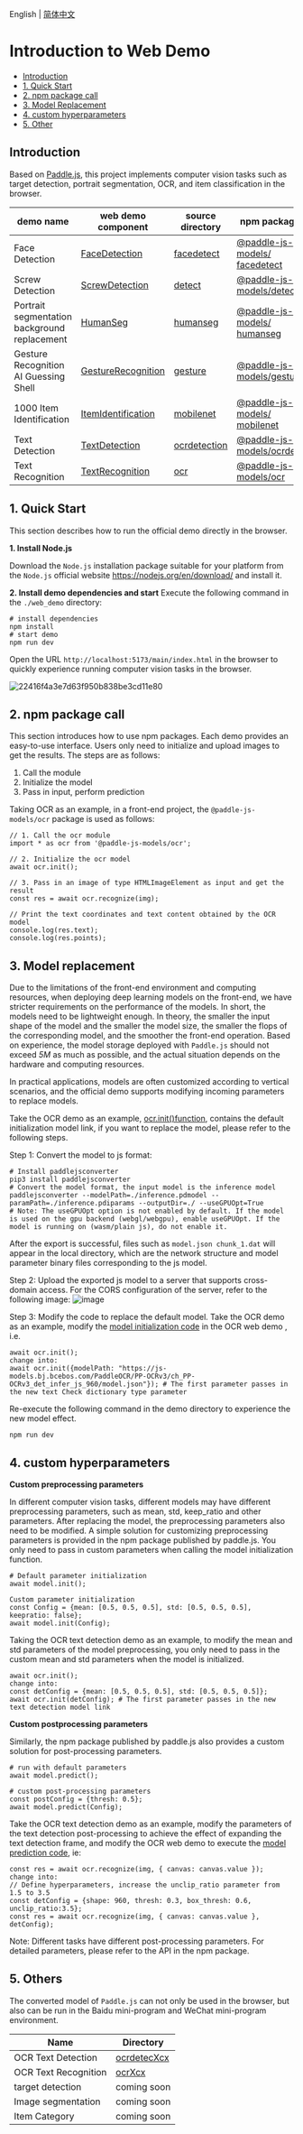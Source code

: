 English | [简体中文](WebDemo_CN.md)

# Introduction to Web Demo

- [Introduction](#0)
- [1. Quick Start](#1)
- [2. npm package call](#2)
- [3. Model Replacement](#3)
- [4. custom hyperparameters](#4)
- [5. Other](#5)

<a name="0"></a>
## Introduction

Based on [Paddle.js](https://github.com/PaddlePaddle/Paddle.js), this project implements computer vision tasks such as target detection, portrait segmentation, OCR, and item classification in the browser.


|demo name|web demo component|source directory|npm package|
|-|-|-|-|
|Face Detection|[FaceDetection](./web_demo/src/pages/cv/detection/FaceDetection/)| [facedetect](./package/packages/paddlejs-models/facedetect)|[@paddle-js-models/ facedetect](https://www.npmjs.com/package/@paddle-js-models/facedetect)|
|Screw Detection|[ScrewDetection](./web_demo/src/pages/cv/detection/ScrewDetection)| [detect](./package/packages/paddlejs-models/detect)|[@paddle-js-models/detect](https://www.npmjs.com/package/@paddle-js-models/detect)|
|Portrait segmentation background replacement|[HumanSeg](./web_demo/src/pages/cv/segmentation/HumanSeg)|[humanseg](./package/packages/paddlejs-models/humanseg)|[@paddle-js-models/ humanseg](https://www.npmjs.com/package/@paddle-js-models/humanseg)|
|Gesture Recognition AI Guessing Shell|[GestureRecognition](./web_demo/src/pages/cv/recognition/GestureRecognition)|[gesture](./package/packages/paddlejs-models/gesture)|[@paddle-js- models/gesture](https://www.npmjs.com/package/@paddle-js-models/gesture)|
|1000 Item Identification|[ItemIdentification](./web_demo/src/pages/cv/recognition/ItemIdentification)|[mobilenet](./package/packages/paddlejs-models/mobilenet)|[@paddle-js-models/ mobilenet](https://www.npmjs.com/package/@paddle-js-models/mobilenet)|
|Text Detection|[TextDetection](./web_demo/src/pages/cv/ocr/TextDetection)|[ocrdetection](./package/packages/paddlejs-models/ocrdetection)|[@paddle-js-models/ocrdet](https://www.npmjs.com/package/@paddle-js-models/ocrdet)|
|Text Recognition|[TextRecognition](./web_demo/src/pages/cv/ocr/TextRecognition)|[ocr](./package/packages/paddlejs-models/ocr)|[@paddle-js-models/ocr](https://www.npmjs.com/package/@paddle-js-models/ocr)|


<a name="1"></a>
## 1. Quick Start

This section describes how to run the official demo directly in the browser.

**1. Install Node.js**

Download the `Node.js` installation package suitable for your platform from the `Node.js` official website https://nodejs.org/en/download/ and install it.

**2. Install demo dependencies and start**
Execute the following command in the `./web_demo` directory:

````
# install dependencies
npm install
# start demo
npm run dev
````

Open the URL `http://localhost:5173/main/index.html` in the browser to quickly experience running computer vision tasks in the browser.

![22416f4a3e7d63f950b838be3cd11e80](https://user-images.githubusercontent.com/26592129/196685868-93ab53bd-cb2e-44ff-a56b-50c1781b8679.jpg)


<a name="2"></a>
## 2. npm package call

This section introduces how to use npm packages. Each demo provides an easy-to-use interface. Users only need to initialize and upload images to get the results. The steps are as follows:
1. Call the module
2. Initialize the model
3. Pass in input, perform prediction

Taking OCR as an example, in a front-end project, the `@paddle-js-models/ocr` package is used as follows:

````
// 1. Call the ocr module
import * as ocr from '@paddle-js-models/ocr';

// 2. Initialize the ocr model
await ocr.init();

// 3. Pass in an image of type HTMLImageElement as input and get the result
const res = await ocr.recognize(img);

// Print the text coordinates and text content obtained by the OCR model
console.log(res.text);
console.log(res.points);
````

<a name="3"></a>
## 3. Model replacement

Due to the limitations of the front-end environment and computing resources, when deploying deep learning models on the front-end, we have stricter requirements on the performance of the models. In short, the models need to be lightweight enough. In theory, the smaller the input shape of the model and the smaller the model size, the smaller the flops of the corresponding model, and the smoother the front-end operation. Based on experience, the model storage deployed with `Paddle.js` should not exceed *5M* as much as possible, and the actual situation depends on the hardware and computing resources.

In practical applications, models are often customized according to vertical scenarios, and the official demo supports modifying incoming parameters to replace models.

Take the OCR demo as an example, [ocr.init()function](https://github.com/PaddlePaddle/FastDeploy/tree/develop/examples/application/js/package/packages/paddlejs-models/ocr/src/index.ts#L52), contains the default initialization model link, if you want to replace the model, please refer to the following steps.

Step 1: Convert the model to js format:
````
# Install paddlejsconverter
pip3 install paddlejsconverter
# Convert the model format, the input model is the inference model
paddlejsconverter --modelPath=./inference.pdmodel --paramPath=./inference.pdiparams --outputDir=./ --useGPUOpt=True
# Note: The useGPUOpt option is not enabled by default. If the model is used on the gpu backend (webgl/webgpu), enable useGPUOpt. If the model is running on (wasm/plain js), do not enable it.
````

After the export is successful, files such as `model.json chunk_1.dat` will appear in the local directory, which are the network structure and model parameter binary files corresponding to the js model.

Step 2: Upload the exported js model to a server that supports cross-domain access. For the CORS configuration of the server, refer to the following image:
![image](https://user-images.githubusercontent.com/26592129/196612669-5233137a-969c-49eb-b8c7-71bef5088686.png)


Step 3: Modify the code to replace the default model. Take the OCR demo as an example, modify the [model initialization code](https://github.com/PaddlePaddle/FastDeploy/tree/develop/examples/application/js/web_demo/src/pages/cv/ocr/TextRecognition/TextRecognition.vue#L64) in the OCR web demo , i.e.

````
await ocr.init();
change into:
await ocr.init({modelPath: "https://js-models.bj.bcebos.com/PaddleOCR/PP-OCRv3/ch_PP-OCRv3_det_infer_js_960/model.json"}); # The first parameter passes in the new text Check dictionary type parameter
````

Re-execute the following command in the demo directory to experience the new model effect.
````
npm run dev
````

<a name="4"></a>
## 4. custom hyperparameters

**Custom preprocessing parameters**

In different computer vision tasks, different models may have different preprocessing parameters, such as mean, std, keep_ratio and other parameters. After replacing the model, the preprocessing parameters also need to be modified. A simple solution for customizing preprocessing parameters is provided in the npm package published by paddle.js. You only need to pass in custom parameters when calling the model initialization function.

````
# Default parameter initialization
await model.init();

Custom parameter initialization
const Config = {mean: [0.5, 0.5, 0.5], std: [0.5, 0.5, 0.5], keepratio: false};
await model.init(Config);
````

Taking the OCR text detection demo as an example, to modify the mean and std parameters of the model preprocessing, you only need to pass in the custom mean and std parameters when the model is initialized.
````
await ocr.init();
change into:
const detConfig = {mean: [0.5, 0.5, 0.5], std: [0.5, 0.5, 0.5]};
await ocr.init(detConfig); # The first parameter passes in the new text detection model link
````

**Custom postprocessing parameters**

Similarly, the npm package published by paddle.js also provides a custom solution for post-processing parameters.

````
# run with default parameters
await model.predict();

# custom post-processing parameters
const postConfig = {thresh: 0.5};
await model.predict(Config);
````

Take the OCR text detection demo as an example, modify the parameters of the text detection post-processing to achieve the effect of expanding the text detection frame, and modify the OCR web demo to execute the [model prediction code](https://github.com/PaddlePaddle/FastDeploy/tree/develop/examples/application/web_demo/src/pages/cv/ocr/TextRecognition/TextRecognition.vue#L99), ie:

````
const res = await ocr.recognize(img, { canvas: canvas.value });
change into:
// Define hyperparameters, increase the unclip_ratio parameter from 1.5 to 3.5
const detConfig = {shape: 960, thresh: 0.3, box_thresh: 0.6, unclip_ratio:3.5};
const res = await ocr.recognize(img, { canvas: canvas.value }, detConfig);
````

Note: Different tasks have different post-processing parameters. For detailed parameters, please refer to the API in the npm package.

<a name="5"></a>
## 5. Others

The converted model of `Paddle.js` can not only be used in the browser, but also can be run in the Baidu mini-program and WeChat mini-program environment.

|Name|Directory|
|-|-|
|OCR Text Detection| [ocrdetecXcx](./mini_program/ocrdetectXcx/) |
|OCR Text Recognition| [ocrXcx](./mini_program/ocrXcx/) |
|target detection| coming soon |
| Image segmentation | coming soon |
|Item Category| coming soon |

